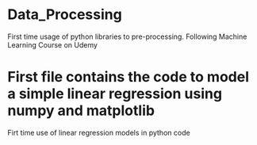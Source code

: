 # Data_Processing
First time usage of python libraries to pre-processing. Following Machine Learning Course on Udemy

# First file contains the code to model a simple linear regression using numpy and matplotlib
Firt time use of linear regression models in python code
